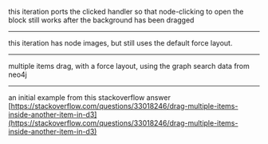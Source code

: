 this iteration ports the clicked handler so that node-clicking to open the block still works after the background has been dragged

---

this iteration has node images, but still uses the default force layout.

---

multiple items drag, with a force layout, using the graph search data from neo4j

---

an initial example from this stackoverflow answer [https://stackoverflow.com/questions/33018246/drag-multiple-items-inside-another-item-in-d3](https://stackoverflow.com/questions/33018246/drag-multiple-items-inside-another-item-in-d3)